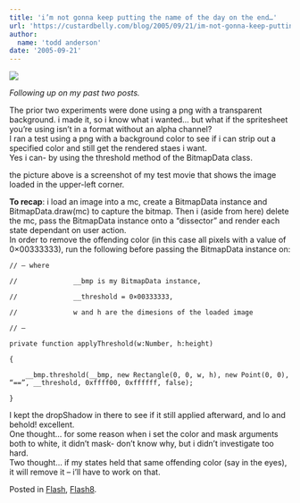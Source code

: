 ```yaml
---
title: 'i’m not gonna keep putting the name of the day on the end…'
url: 'https://custardbelly.com/blog/2005/09/21/im-not-gonna-keep-putting-the-name-of-the-day-on-the-end/'
author:
  name: 'todd anderson'
date: '2005-09-21'
---
```


![](https://custardbelly.com/blog/images/bitmap_trial3.gif)

_Following up on my past two posts._

The prior two experiments were done using a png with a transparent background. i made it, so i know what i wanted… but what if the spritesheet you’re using isn’t in a format without an alpha channel?  
I ran a test using a png with a background color to see if i can strip out a specified color and still get the rendered staes i want.  
Yes i can- by using the threshold method of the BitmapData class.

the picture above is a screenshot of my test movie that shows the image loaded in the upper-left corner.

**To recap**: i load an image into a mc, create a BitmapData instance and BitmapData.draw(mc) to capture the bitmap. Then i (aside from here) delete the mc, pass the BitmapData instance onto a “dissector” and render each state dependant on user action.  
In order to remove the offending color (in this case all pixels with a value of 0×00333333), run the following before passing the BitmapData instance on:
    
    // — where  
    
    //              __bmp is my BitmapData instance,  
    
    //              __threshold = 0×00333333,  
    
    //              w and h are the dimesions of the loaded image  
    
    // –  
    
    private function applyThreshold(w:Number, h:height)  
    
    {  
    
    	__bmp.threshold(__bmp, new Rectangle(0, 0, w, h), new Point(0, 0), “==”, __threshold, 0xffff00, 0xffffff, false);  
    
    }

I kept the dropShadow in there to see if it still applied afterward, and lo and behold! excellent.  
One thought… for some reason when i set the color and mask arguments both to white, it didn’t mask- don’t know why, but i didn’t investigate too hard.  
Two thought… if my states held that same offending color (say in the eyes), it will remove it – i’ll have to work on that.

Posted in [Flash](https://custardbelly.com/blog/category/flash/), [Flash8](https://custardbelly.com/blog/category/flash8/).
